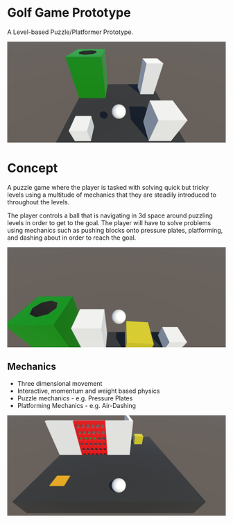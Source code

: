 # Golf Game Prototype
A Level-based Puzzle/Platformer Prototype.

![](./GolfPreviews/preview1.png)

# Concept

A puzzle game where the player is tasked with solving quick but tricky levels using a multitude of mechanics that they are steadily introduced to throughout the levels. 

The player controls a ball that is navigating in 3d space around puzzling levels in order to get to the goal. The player will have to solve problems using mechanics such as pushing blocks onto pressure plates, platforming, and dashing about in order to reach the goal.

![](./GolfPreviews/preview2.png)

## Mechanics
- Three dimensional movement
- Interactive, momentum and weight based physics
- Puzzle mechanics - e.g. Pressure Plates
- Platforming Mechanics - e.g. Air-Dashing

![](./GolfPreviews/preview3.png)


